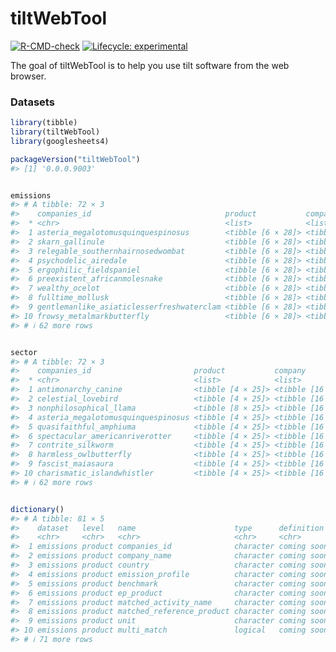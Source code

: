 
<!-- README.md is generated from README.Rmd. Please edit that file -->

# tiltWebTool

<!-- badges: start -->

[![R-CMD-check](https://github.com/2DegreesInvesting/tiltWebTool/actions/workflows/R-CMD-check.yaml/badge.svg)](https://github.com/2DegreesInvesting/tiltWebTool/actions/workflows/R-CMD-check.yaml)
[![Lifecycle:
experimental](https://img.shields.io/badge/lifecycle-experimental-orange.svg)](https://lifecycle.r-lib.org/articles/stages.html#experimental)
<!-- badges: end -->

The goal of tiltWebTool is to help you use tilt software from the web
browser.

### Datasets

``` r
library(tibble)
library(tiltWebTool)
library(googlesheets4)

packageVersion("tiltWebTool")
#> [1] '0.0.0.9003'
```

``` r

emissions
#> # A tibble: 72 × 3
#>    companies_id                              product           company 
#>  * <chr>                                     <list>            <list>  
#>  1 asteria_megalotomusquinquespinosus        <tibble [6 × 28]> <tibble>
#>  2 skarn_gallinule                           <tibble [6 × 28]> <tibble>
#>  3 relegable_southernhairnosedwombat         <tibble [6 × 28]> <tibble>
#>  4 psychodelic_airedale                      <tibble [6 × 28]> <tibble>
#>  5 ergophilic_fieldspaniel                   <tibble [6 × 28]> <tibble>
#>  6 preexistent_africanmolesnake              <tibble [6 × 28]> <tibble>
#>  7 wealthy_ocelot                            <tibble [6 × 28]> <tibble>
#>  8 fulltime_mollusk                          <tibble [6 × 28]> <tibble>
#>  9 gentlemanlike_asiaticlesserfreshwaterclam <tibble [6 × 28]> <tibble>
#> 10 frowsy_metalmarkbutterfly                 <tibble [6 × 28]> <tibble>
#> # ℹ 62 more rows
```

``` r

sector
#> # A tibble: 72 × 3
#>    companies_id                       product           company           
#>  * <chr>                              <list>            <list>            
#>  1 antimonarchy_canine                <tibble [4 × 25]> <tibble [16 × 12]>
#>  2 celestial_lovebird                 <tibble [4 × 25]> <tibble [16 × 12]>
#>  3 nonphilosophical_llama             <tibble [8 × 25]> <tibble [16 × 12]>
#>  4 asteria_megalotomusquinquespinosus <tibble [4 × 25]> <tibble [16 × 12]>
#>  5 quasifaithful_amphiuma             <tibble [4 × 25]> <tibble [16 × 12]>
#>  6 spectacular_americanriverotter     <tibble [4 × 25]> <tibble [16 × 12]>
#>  7 contrite_silkworm                  <tibble [4 × 25]> <tibble [16 × 12]>
#>  8 harmless_owlbutterfly              <tibble [4 × 25]> <tibble [16 × 12]>
#>  9 fascist_maiasaura                  <tibble [4 × 25]> <tibble [16 × 12]>
#> 10 charismatic_islandwhistler         <tibble [4 × 25]> <tibble [16 × 12]>
#> # ℹ 62 more rows
```

``` r

dictionary()
#> # A tibble: 81 × 5
#>    dataset   level   name                      type      definition 
#>    <chr>     <chr>   <chr>                     <chr>     <chr>      
#>  1 emissions product companies_id              character coming soon
#>  2 emissions product company_name              character coming soon
#>  3 emissions product country                   character coming soon
#>  4 emissions product emission_profile          character coming soon
#>  5 emissions product benchmark                 character coming soon
#>  6 emissions product ep_product                character coming soon
#>  7 emissions product matched_activity_name     character coming soon
#>  8 emissions product matched_reference_product character coming soon
#>  9 emissions product unit                      character coming soon
#> 10 emissions product multi_match               logical   coming soon
#> # ℹ 71 more rows
```
